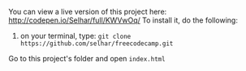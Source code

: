 You can view a live version of this project here: http://codepen.io/Selhar/full/KWVwOq/
To install it, do the following:

1. on your terminal, type: `git clone https://github.com/selhar/freecodecamp.git`

Go to this project's folder and open `index.html`